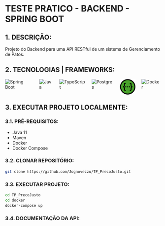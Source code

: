 # TESTE PRATICO - BACKEND - SPRING BOOT

## 1. DESCRIÇÃO:
Projeto do Backend para uma API RESTful de um sistema de Gerenciamento de Patos.

## 2. TECNOLOGIAS | FRAMEWORKS:
<div style="display: flex; justify-content: space-between; gap: 20px;">

  <img src="https://upload.wikimedia.org/wikipedia/commons/thumb/7/79/Spring_Boot.svg/512px-Spring_Boot.svg.png?20230616230349" alt="Spring Boot" title="Spring Boot" height="50" />
  <img src="https://www.svgrepo.com/show/184143/java.svg" alt="Java" title="Java" height="50" />
  <img src="https://upload.wikimedia.org/wikipedia/commons/4/4c/Typescript_logo_2020.svg" alt="TypeScript" title="TypeScript" height="50" />
  <img src="https://www.svgrepo.com/show/306591/postgresql.svg" alt="Postgres" title="Postgres" height="50" />
  <img src="https://raw.githubusercontent.com/caputomarcos/node-red-contrib-swagger-js/master/icons/swagger.svg" alt="Swagger" title="Swagger" height="50" />
  <img src="https://www.svgrepo.com/show/349342/docker.svg" alt="Docker" title="Docker" height="50" />

</div>

## 3. EXECUTAR PROJETO LOCALMENTE:
### 3.1. PRÉ-REQUISITOS:
- Java 11
- Maven
- Docker
- Docker Compose

### 3.2. CLONAR REPOSITÓRIO:
```bash
git clone https://github.com/Jognovezzu/TP_PrecoJusto.git
```

### 3.3. EXECUTAR PROJETO:
```bash
cd TP_PrecoJusto
cd docker
docker-compose up
```

### 3.4. DOCUMENTAÇÃO DA API: